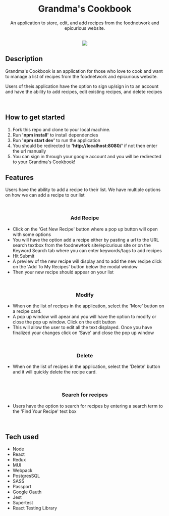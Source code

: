 <div align="center">
<h1>Grandma's Cookbook</h1>
<p>An application to store, edit, and add recipes from the foodnetwork and epicurious website.</p>
<br>
<img src="https://user-images.githubusercontent.com/75650780/235316534-8d1dbc4a-fc53-4c39-acec-dd5ce3bd4ce5.png"/>
</div>
<h2>Description</h2>
<p>Grandma's Cookbook is an application for those who love to cook and want to manage a list of recipes from the foodnetwork and epicurious website.</p>
<p>Users of theis application have the option to sign up/sign in to an account and have the ability to add recipes, edit existing recipes, and delete recipes</p>
<br>
<h2>How to get started</h2>
<ol>
  <li>Fork this repo and clone to your local machine.</li>
  <li>Run <strong>'npm install'</strong> to install dependencies</li>
  <li>Run <strong>'npm start dev'</strong> to run the application</li>
  <li>You should be redirected to <strong>'http://localhost:8080/'</strong> if not then enter the url manually</li>
  <li>You can sign in through your google account and you will be redirected to your Grandma's Cookbook!</li>
</ol>
<h2>Features</h2>
<p>Users have the ability to add a recipe to their list. We have multiple options on how we can add a recipe to our list</p>
<br>
<h3 align="center"> Add Recipe</h3>
<ul>
  <li>Click on the 'Get New Recipe' button where a pop up button will open with some options</li>
  <li>You will have the option add a recipe either by pasting a url to the URL search textbox from the foodnewtork site/epicurious site or on the Keyword Search tab where you can enter keywords/tags to add recipes</li>
  <li>Hit Submit</li>
  <li>A preview of the new recipe will display and to add the new recipe click on the 'Add To My Recipes' button below the modal window</li>
  <li>Then your new recipe should appear on your list</li>
</ul>
<br>
<h3 align="center"> Modify</h3>
<ul>
  <li>When on the list of recipes in the application, select the 'More' button on a recipe card.</li>
  <li>A pop up window will apear and you will have the option to modify or close the pop up window. Click on the edit button</li>
  <li>This will allow the user to edit all the text displayed. Once you have finalized your changes click on 'Save' and close the pop up window</li>
</ul>
<br>
<h3 align="center">Delete</h3>
<ul>
  <li>When on the list of recipes in the application, select the 'Delete' button and it will quickly delete the recipe card.</li>
</ul>
<br>
<h3 align="center">Search for recipes</h3>
<ul>
  <li>Users have the option to search for recipes by entering a search term to the 'Find Your Recipe' text box</li>
</ul>
<br>
<h2>Tech used</h2>
  <ul>
    <li>Node</li>
    <li>React</li>
    <li>Redux</li>
    <li>MUI</li>
    <li>Webpack</li>
    <li>PostgresSQL</li>
    <li>SASS</li>
    <li>Passport</li>
    <li>Google Oauth</li>
    <li>Jest</li>
    <li>Supertest</li>
    <li>React Testing Library</li>
  </ul>
